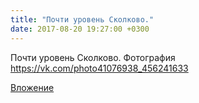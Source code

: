 ```yaml
---
title: "Почти уровень Сколково."
date: 2017-08-20 19:27:00 +0300
---
```


Почти уровень Сколково.
Фотография
https://vk.com/photo41076938_456241633

[Вложение](https://vk.com/photo41076938_456241633)
